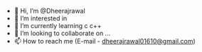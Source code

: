 - 👋 Hi, I’m @Dheerajrawal
- 👀 I’m interested in 
- 🌱 I’m currently learning c c++
- 💞️ I’m looking to collaborate on ...
- 📫 How to reach me (E-mail - dheerajrawal01610@gmail.com)

<!---
Dheerajrawal/Dheerajrawal is a ✨ special ✨ repository because its `README.md` (this file) appears on your GitHub profile.
You can click the Preview link to take a look at your changes.
--->

